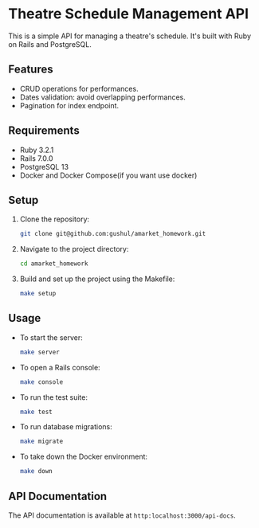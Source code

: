 # Theatre Schedule Management API

This is a simple API for managing a theatre's schedule. It's built with Ruby on Rails and PostgreSQL.

## Features

- CRUD operations for performances.
- Dates validation: avoid overlapping performances.
- Pagination for index endpoint.

## Requirements

- Ruby 3.2.1
- Rails 7.0.0
- PostgreSQL 13
- Docker and Docker Compose(if you want use docker)

## Setup

1. Clone the repository:
    ```sh
    git clone git@github.com:gushul/amarket_homework.git
    ```

2. Navigate to the project directory:
    ```sh
    cd amarket_homework
    ```

3. Build and set up the project using the Makefile:
    ```sh
    make setup
    ```

## Usage

- To start the server:
    ```sh
    make server
    ```

- To open a Rails console:
    ```sh
    make console
    ```

- To run the test suite:
    ```sh
    make test
    ```

- To run database migrations:
    ```sh
    make migrate
    ```

- To take down the Docker environment:
    ```sh
    make down
    ```

## API Documentation

The API documentation is available at `http:localhost:3000/api-docs`.
